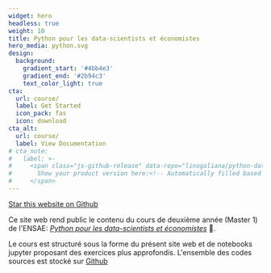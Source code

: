 ```yaml
---
widget: hero
headless: true
weight: 10
title: Python pour les data-scientists et économistes
hero_media: python.svg
design:
  background:
    gradient_start: '#4bb4e3'
    gradient_end: '#2b94c3'
    text_color_light: true
cta:
  url: course/
  label: Get Started
  icon_pack: fas
  icon: download
cta_alt:
  url: course/
  label: View Documentation
# cta_note:
#   label: >-
#     <span class="js-github-release" data-repo="linogaliana/python-datascientist">
#       Show your product version here:<!-- Automatically filled based on data-repo value -->
#     </span>
---
```


<!--## Structuration du site--->

<a class="github-button" href="https://github.com/linogaliana/python-datascientist" data-icon="octicon-star" data-size="large" data-show-count="true" aria-label="Star this website on Github">Star this website on Github</a><br>

Ce site web rend public le contenu du cours de 
deuxième année (Master 1) de l'ENSAE:
[*Python pour les data-scientists et économistes*](https://www.ensae.fr/courses/python-pour-le-data-scientist-pour-leconomiste/)
:snake:. 

Le cours est structuré sous la forme du présent site web et de notebooks
jupyter proposant des exercices plus approfondis. L'ensemble
des codes sources est stocké sur [Github](https://github.com/linogaliana/python-datascientist)
<a href="https://github.com/linogaliana/python-datascientist" class="github"><i class="fab fa-github"></i></a>



